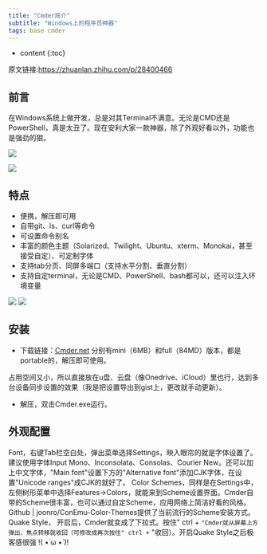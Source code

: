 ```yaml
---
title: "Cmder简介"
subtitle: "Windows上的程序员神器"
tags: base cmder
---
```






* content
{:toc}



原文链接:https://zhuanlan.zhihu.com/p/28400466



## 前言
在Windows系统上做开发，总是对其Terminal不满意。无论是CMD还是PowerShell，真是太丑了。现在安利大家一款神器，除了外观好看以外，功能也是强劲的狠。



![](https://pic2.zhimg.com/v2-69ffd0f8964824475ce7b6b518cc3587_1200x500.gif)

![](https://pic4.zhimg.com/80/v2-da7f54e315dcb4f198d7b07ff6d23cd3_720w.jpg)

## 特点
- 便携，解压即可用
- 自带git、ls、curl等命令
- 可设置命令别名
- 丰富的颜色主题（Solarized、Twilight、Ubuntu、xterm、Monokai，甚至接受自定）、可定制字体
- 支持tab分页、同屏多端口（支持水平分割、垂直分割）
- 支持自定terminal，无论是CMD、PowerShell、bash都可以，还可以注入环境变量

![](https://pic4.zhimg.com/v2-69ffd0f8964824475ce7b6b518cc3587_b.jpg)
![](https://pic1.zhimg.com/v2-450db5f7c6c245f53a5b06283b5a5fc0_b.jpg)

## 安装
- 下载链接：[Cmder.net](https://link.zhihu.com/?target=http%3A//cmder.net/)
分别有mini（6MB）和full（84MD）版本，都是portable的，解压即可使用。

占用空间又小，所以直接放在u盘、云盘（像Onedrive、iCloud）里也行，达到多台设备同步设置的效果（我是把设置导出到gist上，更改就手动更新）。

- 解压，双击Cmder.exe运行。

## 外观配置
Font，右键Tab栏空白处，弹出菜单选择Settings，映入眼帘的就是字体设置了。建议使用字体Input Mono、Inconsolata、Consolas、Courier New。还可以加上中文字体，"Main font"设置下方的"Alternative font"添加CJK字体，在设置"Unicode ranges"成CJK的就好了。
Color Schemes，同样是在Settings中，左侧树形菜单中选择Features->Colors，就能来到Scheme设置界面。Cmder自带的Scheme很丰富，也可以通过自定Scheme，应用网络上简洁好看的风格。Github | joonro/ConEmu-Color-Themes提供了当前流行的Scheme安装方式。
Quake Style， 开启后，Cmder就变成了下拉式。按住" ctrl + ` "Cmder就从屏幕上方弹出，焦点转移就收回（可修改成再次按住" ctrl + ` "收回）。开启Quake Style之后极客感很强 !( •̀ ω •́ )!


